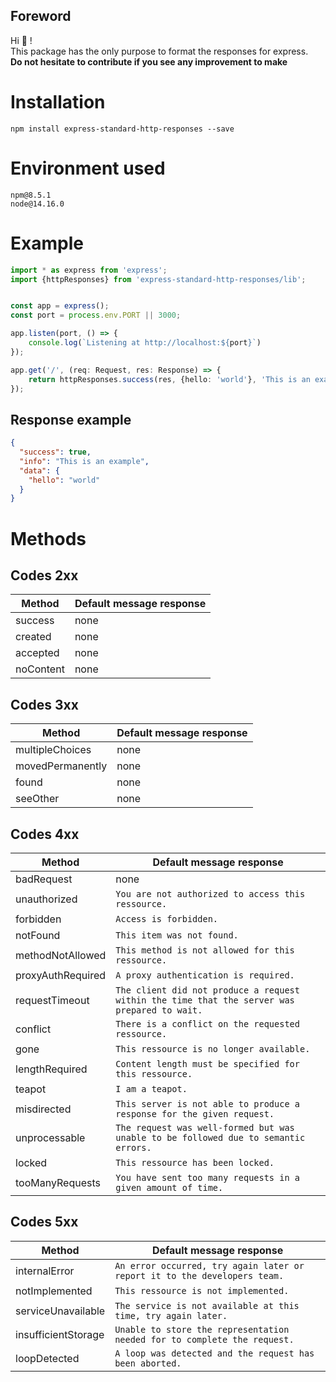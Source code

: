 ## Foreword
Hi 👋 !  
This package has the only purpose to format the responses for express.  
**Do not hesitate to contribute if you see any improvement to make**  

# Installation
```  
npm install express-standard-http-responses --save
```

# Environment used

`npm@8.5.1`  
`node@14.16.0`

# Example  
```ts
import * as express from 'express';
import {httpResponses} from 'express-standard-http-responses/lib';


const app = express();
const port = process.env.PORT || 3000;

app.listen(port, () => {
    console.log(`Listening at http://localhost:${port}`)
});

app.get('/', (req: Request, res: Response) => {
    return httpResponses.success(res, {hello: 'world'}, 'This is an example');
});
```

## Response example

```json
{
  "success": true,
  "info": "This is an example",
  "data": {
    "hello": "world"
  }
}
```

# Methods

## Codes 2xx

| Method    | Default message response |
|-----------|--------------------------|
| success   | none                     |
| created   | none                     |
| accepted  | none                     |
| noContent | none                     |

## Codes 3xx

| Method           | Default message response |
|------------------|--------------------------|
| multipleChoices  | none                     |
| movedPermanently | none                     |
| found            | none                     |
| seeOther         | none                     |

## Codes 4xx

| Method            | Default message response                                                                     |
|-------------------|----------------------------------------------------------------------------------------------|
| badRequest        | none                                                                                         |
| unauthorized      | `You are not authorized to access this ressource.`                                           |
| forbidden         | `Access is forbidden.`                                                                       |
| notFound          | `This item was not found.`                                                                   |
| methodNotAllowed  | `This method is not allowed for this ressource.`                                             |
| proxyAuthRequired | `A proxy authentication is required.`                                                        |
| requestTimeout    | `The client did not produce a request within the time that the server was prepared to wait.` |
| conflict          | `There is a conflict on the requested ressource.`                                            |
| gone              | `This ressource is no longer available.`                                                     |
| lengthRequired    | `Content length must be specified for this ressource.`                                       |
| teapot            | `I am a teapot.`                                                                             |
| misdirected       | `This server is not able to produce a response for the given request.`                       |
| unprocessable     | `The request was well-formed but was unable to be followed due to semantic errors.`          |
| locked            | `This ressource has been locked.`                                                            |
| tooManyRequests   | `You have sent too many requests in a given amount of time.`                                 |

## Codes 5xx

| Method              | Default message response                                                  |
|---------------------|---------------------------------------------------------------------------|
| internalError       | `An error occurred, try again later or report it to the developers team.` |
| notImplemented      | `This ressource is not implemented.`                                      |
| serviceUnavailable  | `The service is not available at this time, try again later.`             |
| insufficientStorage | `Unable to store the representation needed for to complete the request.`  |
| loopDetected        | `A loop was detected and the request has been aborted.`                   |
